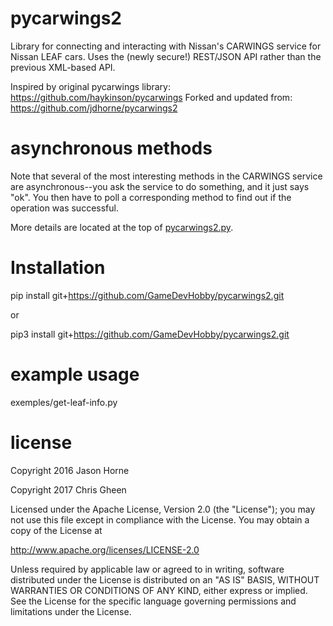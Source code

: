 # pycarwings2

Library for connecting and interacting with Nissan's CARWINGS service for Nissan LEAF cars.
Uses the (newly secure!) REST/JSON API rather than the previous XML-based API.

Inspired by original pycarwings library: https://github.com/haykinson/pycarwings
Forked and updated from: https://github.com/jdhorne/pycarwings2

# asynchronous methods

Note that several of the most interesting methods in the CARWINGS service are
asynchronous--you ask the service to do something, and it just says "ok". You then
have to poll a corresponding method to find out if the operation was successful.

More details are located at the top of [pycarwings2.py](https://github.com/GameDevHobby/pycarwings2/blob/master/pycarwings2/pycarwings2.py).
# Installation
pip install git+https://github.com/GameDevHobby/pycarwings2.git

  or  
  
pip3 install git+https://github.com/GameDevHobby/pycarwings2.git

# example usage

exemples/get-leaf-info.py

# license
Copyright 2016 Jason Horne

Copyright 2017 Chris Gheen

Licensed under the Apache License, Version 2.0 (the "License");
you may not use this file except in compliance with the License.
You may obtain a copy of the License at

http://www.apache.org/licenses/LICENSE-2.0

Unless required by applicable law or agreed to in writing, software
distributed under the License is distributed on an "AS IS" BASIS,
WITHOUT WARRANTIES OR CONDITIONS OF ANY KIND, either express or implied.
See the License for the specific language governing permissions and
limitations under the License.
